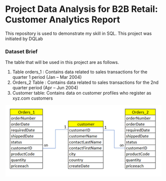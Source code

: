# Project Data Analysis for B2B Retail: Customer Analytics Report
 
This repository is used to demonstrate my skill in SQL. This project was initiated by DQLab

### Dataset Brief
The table that will be used in this project are as follows.

<ol>
    <li>Table orders_1 : Contains data related to sales transactions for the quarter 1 period (Jan – Mar 2004)</li>
    <li>Orders_2 Table : Contains data related to sales transactions for the 2nd quarter period (Apr – Jun 2004)</li>
    <li>Customer table: Contains data on customer profiles who register as xyz.com customers</li>
</ol>

![image info](./table_attributes.png)